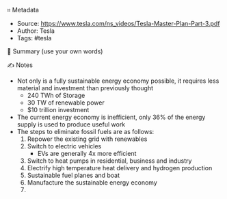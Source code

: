 ⌗ Metadata
- Source: https://www.tesla.com/ns_videos/Tesla-Master-Plan-Part-3.pdf
- Author: Tesla
- Tags: #tesla

📰 Summary (use your own words)


✍️ Notes
- Not only is a fully sustainable energy economy possible, it requires less material and investment than previously thought
	- 240 TWh of Storage
	- 30 TW of renewable power
	- $10 trillion investment 
- The current energy economy is inefficient, only 36% of the energy supply is used to produce useful work
- The steps to eliminate fossil fuels are as follows:
	1. Repower the existing grid with renewables
	2. Switch to electric vehicles
		- EVs are generally 4x more efficient
	3. Switch to heat pumps in residential, business and industry
	4. Electrify high temperature heat delivery and hydrogen production
	5. Sustainable fuel planes and boat
	6. Manufacture the sustainable energy economy
	7. 